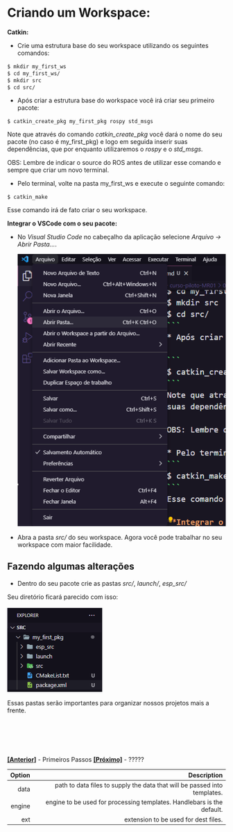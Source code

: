 # Criando um Workspace:

**Catkin:**

* Crie uma estrutura base do seu workspace utilizando os seguintes comandos:
```
$ mkdir my_first_ws
$ cd my_first_ws/
$ mkdir src
$ cd src/
```
* Após criar a estrutura base do workspace você irá criar seu primeiro pacote:

```
$ catkin_create_pkg my_first_pkg rospy std_msgs
```
Note que através do comando *catkin_create_pkg* você dará o nome do seu pacote (no caso é my_first_pkg) e logo em seguida inserir suas dependências, que por enquanto utilizaremos o *rospy* e o *std_msgs*.

OBS: Lembre de indicar o source do ROS antes de utilizar esse comando e sempre que criar um novo terminal.

* Pelo terminal, volte na pasta my_first_ws e execute o seguinte comando:
```
$ catkin_make
```
Esse comando irá de fato criar o seu workspace.

**Integrar o VSCode com o seu pacote:**
* No *Visual Studio Code* no cabeçalho da aplicação selecione *Arquivo -> Abrir Pasta...*.

  ![alt text](https://github.com/LuisHBM/curso-piloto-MR01/blob/main/01%20-%20Configurando%20o%20ambiente/1.02%20-%20Criando%20um%20Workspace/img/folder_vscode.PNG)

* Abra a pasta *src/* do seu workspace.
Agora você pode trabalhar no seu workspace com maior facilidade.

## Fazendo algumas alterações

* Dentro do seu pacote crie as pastas *src/*, *launch/*, *esp_src/*

Seu diretório ficará parecido com isso: <br><br>
![alt text](https://github.com/LuisHBM/curso-piloto-MR01/blob/main/01%20-%20Configurando%20o%20ambiente/1.02%20-%20Criando%20um%20Workspace/img/src.PNG)

Essas pastas serão importantes para organizar nossos projetos mais a frente.

<br><br>
---

  **[[Anterior]](https://github.com/LuisHBM/curso-piloto-MR01/tree/main/01%20-%20Configurando%20o%20ambiente/1.01%20-%20Primeiros%20Passos)** - Primeiros Passos         **[[Próximo]](#)** - ?????
  
| Option | Description |
| ------:| -----------:|
| data   | path to data files to supply the data that will be passed into templates. |
| engine | engine to be used for processing templates. Handlebars is the default. |
| ext    | extension to be used for dest files. |

